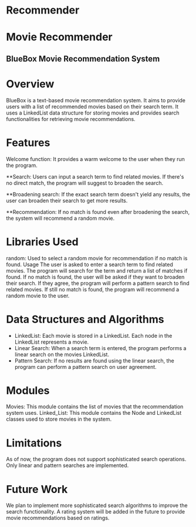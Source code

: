 # Recommender
# Movie Recommender
## BlueBox Movie Recommendation System
# Overview
BlueBox is a text-based movie recommendation system. It aims to provide users with a list of recommended movies based on their search term. It uses a LinkedList data structure for storing movies and provides search functionalities for retrieving movie recommendations.

# Features
Welcome function: It provides a warm welcome to the user when they run the program.

**Search: Users can input a search term to find related movies. If there's no direct match, the program will suggest to broaden the search.

**Broadening search: If the exact search term doesn't yield any results, the user can broaden their search to get more results.

**Recommendation: If no match is found even after broadening the search, the system will recommend a random movie.

# Libraries Used
random: Used to select a random movie for recommendation if no match is found.
Usage
The user is asked to enter a search term to find related movies. The program will search for the term and return a list of matches if found.
If no match is found, the user will be asked if they want to broaden their search. If they agree, the program will perform a pattern search to find related movies.
If still no match is found, the program will recommend a random movie to the user.
# Data Structures and Algorithms
- LinkedList: Each movie is stored in a LinkedList. Each node in the LinkedList represents a movie.
- Linear Search: When a search term is entered, the program performs a linear search on the movies LinkedList.
- Pattern Search: If no results are found using the linear search, the program can perform a pattern search on user agreement.
# Modules
Movies: This module contains the list of movies that the recommendation system uses.
Linked_List: This module contains the Node and LinkedList classes used to store movies in the system.
# Limitations
As of now, the program does not support sophisticated search operations. Only linear and pattern searches are implemented.
# Future Work
We plan to implement more sophisticated search algorithms to improve the search functionality.
A rating system will be added in the future to provide movie recommendations based on ratings.
